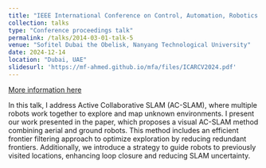 ```yaml
---
title: "IEEE International Conference on Control, Automation, Robotics and Vision (ICARCV 2024) "
collection: talks
type: "Conference proceedings talk"
permalink: /talks/2014-03-01-talk-5
venue: "Sofitel Dubai the Obelisk, Nanyang Technological University"
date: 2024-12-14
location: "Dubai, UAE"
slidesurl: 'https://mf-ahmed.github.io/mfa/files/ICARCV2024.pdf'
---
```

[More information here](https://icarcv2024.org/)

In this talk, I address Active Collaborative SLAM (AC-SLAM), where multiple robots work together to explore and map unknown environments. I present our work presented in the paper, which proposes a visual AC-SLAM method combining aerial and ground robots. This method includes an efficient frontier filtering approach to optimize exploration by reducing redundant frontiers. Additionally, we introduce a strategy to guide robots to previously visited locations, enhancing loop closure and reducing SLAM uncertainty.